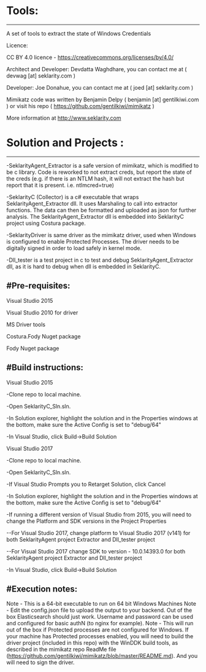 # Tools:
--------

A set of tools to extract the state of Windows Credentials

Licence:

CC BY 4.0 licence - https://creativecommons.org/licenses/by/4.0/

Architect and Developer: Devdatta Waghdhare, you can contact me at ( devwag [at] seklarity.com )

Developer: Joe Donahue, you can contact me at ( joed [at] seklarity.com )

Mimikatz code was written by Benjamin Delpy ( benjamin [at] gentilkiwi.com ) or visit his repo ( https://github.com/gentilkiwi/mimikatz )

More information at http://www.seklarity.com

# Solution and Projects :
-------------------------

-SeklarityAgent_Extractor is a safe version of mimikatz, which is modified to be c library. Code is reworked to not extract creds, but report the state of the creds
 (e.g. if there is an NTLM hash, it will not extract the hash but  report that it is present. i.e. ntlmcred=true)

-SeklarityC (Collector) is a c# executable that wraps SeklarityAgent_Extractor dll. It uses Marshaling to call into extractor functions. 
 The data can then be formatted and uploaded as json for further analysis. 
 The SeklarityAgent_Extractor dll is embedded into SeklarityC project using Costura package.

-SeklarityDriver is same driver as the mimikatz driver, used when Windows is configured to enable Protected Processes. The driver needs to be digitally signed in order to load safely in kernel mode.

-Dll_tester is a test project in c to test and debug SeklarityAgent_Extractor dll, as it is hard to debug when dll is embedded in SeklarityC.


#Pre-requisites:
-----------------

Visual Studio 2015

Visual Studio 2010 for driver 

MS Driver tools

Costura.Fody Nuget package

Fody Nuget package

#Build instructions:
-----------------
Visual Studio 2015

-Clone repo to local machine.

-Open SeklarityC_Sln.sln.

-In Solution explorer, highlight the solution and in the Properties windows at the bottom, make sure the Active Config is set to "debug/64"

-In Visual Studio, click Build->Build Solution

Visual Studio 2017

-Clone repo to local machine.

-Open SeklarityC_Sln.sln.

-If Visual Studio Prompts you to Retarget Solution, click Cancel

-In Solution explorer, highlight the solution and in the Properties windows at the bottom, make sure the Active Config is set to "debug/64"

-If running a different version of Visual Studio from 2015, you will need to change the Platform and SDK versions in the Project Properties

--For Visual Studio 2017, change platform to Visual Studio 2017 (v141) for both SeklarityAgent project Extractor and Dll_tester project

--For Visual Studio 2017 change SDK to version - 10.0.14393.0 for both SeklarityAgent project Extractor and Dll_tester project

-In Visual Studio, click Build->Build Solution

#Execution notes:
------------------------

Note - This is a 64-bit executable to run on 64 bit Windows Machines
Note - Edit the config.json file to upload the output to your backend.  Out of the box Elasticsearch should just work.  Username and password can be used and configured for basic authN (to nginx for example).
Note - This will run out of the box if Protected processes are not configured for Windows.  If your machine has Protected processes enabled, you will need to build the driver project (included in this repo) with the WinDDK build tools, as described in the mimikatz repo ReadMe file (https://github.com/gentilkiwi/mimikatz/blob/master/README.md).  And you will need to sign the driver.





